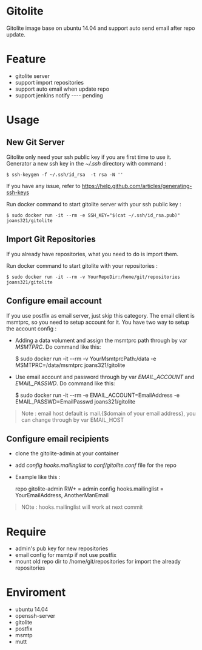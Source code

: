 # Gitolite

Gitolite image base on ubuntu 14.04 and support auto send email after repo update.

# Feature

* gitolite server
* support import repositories
* support auto email when update repo
* support jenkins notify ---- pending

# Usage

## New Git Server

Gitolite only need your ssh public key if you are first time to use it.
Generator a new ssh key in the *~/.ssh* directory with command :

    $ ssh-keygen -f ~/.ssh/id_rsa  -t rsa -N ''

If you have any issue, refer to https://help.github.com/articles/generating-ssh-keys

Run docker command to start gitolite server with your ssh public key :

    $ sudo docker run -it --rm -e SSH_KEY="$(cat ~/.ssh/id_rsa.pub)" joans321/gitolite

## Import Git Repositories

If you already have repositories, what you need to do is import them.

Run docker command to start gitolite with your repositories :

	$ sudo docker run -it --rm -v YourRepoDir:/home/git/repositories joans321/gitolite

## Configure email account

If you use postfix as email server, just skip this category.
The email client is msmtprc, so you need to setup account for it.
You have two way to setup the account config :
* Adding a data volument and assign the msmtprc path through by var *MSMTPRC*. Do command like this:

	$ sudo docker run -it --rm -v YourMsmtprcPath:/data -e MSMTPRC=/data/msmtprc joans321/gitolite

* Use email account and password through by var *EMAIL_ACCOUNT* and *EMAIL_PASSWD*. Do command like this:

	$ sudo docker run -it --rm -e EMAIL_ACCOUNT=EmailAddress -e EMAIL_PASSWD=EmailPasswd joans321/gitolite

> Note : email host default is mail.{$domain of your email address}, you can change through by var EMAIL_HOST


## Configure email recipients

* clone the gitolite-admin at your container
* add *config hooks.mailinglist* to *conf/gitolite.conf* file for the repo
* Example like this :

    repo gitolite-admin
        RW+     =   admin
        config hooks.mailinglist = YourEmailAddress, AnotherManEmail

> NOte : hooks.mailinglist will work at next commit

# Require
* admin's pub key for new repositories
* email config for msmtp if not use postfix
* mount old repo dir to /home/git/repositories for import the already repositories

# Enviroment

* ubuntu 14.04
* openssh-server
* gitolite
* postfix
* msmtp
* mutt

